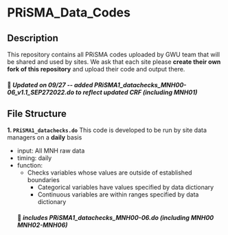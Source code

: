 # PRiSMA_Data_Codes
## Description
This repository contains all PRiSMA codes uploaded by GWU team that will be shared and used by sites. We ask that each site please **create their own fork of this repository** and upload their code and output there. 

#### :pushpin: *Updated on 09/27 -- added PRiSMA1_datachecks_MNH00-06_v1.1_SEP272022.do to reflect updated CRF (including MNH01)*

## File Structure
**1\. `PRiSMA1_datachecks.do`** This code is developed to be run by site data managers on a **daily** basis
   - input: All MNH raw data
   - timing: daily  
   - function: 
     - Checks variables whose values are outside of established boundaries
       - Categorical variables have values specified by data dictionary
       - Continuous variables are within ranges specified by data dictionary
     #### :pushpin: *includes PRiSMA1_datachecks_MNH00-06.do (including MNH00 MNH02-MNH06)*
